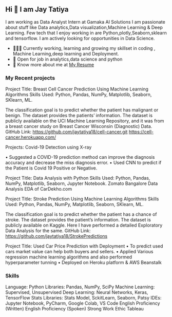 ## Hi 👋 I am Jay Tatiya
I am working as  Data Analyst Intern at Gamaka AI Solutions
 I am passionate about stuff like Data analytics,Data visualization,Machine Learning & Deep Learning. 
Few tech that I enjoy working in are Python,plotly,Seaborn,sklearn and tensorflow. I am actively looking for opportunities in Data Science.

- 👨🏽‍💻 Currently working, learning and growing my skillset in coding , Machine Learning,deep learning and Deployment.
- 🤝 Open for job in  analytics,data science and python
- 👨 Know more about me at [My Resume](https://drive.google.com/file/d/1QgEg6RcKpQNS2ZuqDcqTtkAcOluHW6ho/view?usp=sharing) 

### My Recent projects 
Project Title: Breast Cell Cancer Prediction Using Machine Learning Algorithms 
Skills Used: Python, Pandas, NumPy, Matplotlib, Seaborn, SKlearn, ML.

The classification goal is to predict whether the patient has malignant or benign. The dataset provides the patients’ information. The dataset is publicly available on the UCI Machine Learning Repository, and it was from a breast cancer study on Breast Cancer Wisconsin (Diagnostic) Data.
GitHub Link: https://github.com/jaytatiya18/cell-cancer.git
https://cell-cancer.herokuapp.com/ 

Projects:
Covid-19 Detection using X-ray

• Suggested a COVID-19 prediction method can improve the diagnosis accuracy and decrease the miss diagnosis error.
• Used CNN to predict if the Patient is Covid 19 Positive or Negative.

Project Title: Data Analysis with Python
Skills Used: Python, Pandas, NumPy, Matplotlib, Seaborn, Jupyter Notebook.
Zomato Bangalore Data Analysis
EDA of CarDekho.com

Project Title: Stroke Prediction Using Machine Learning Algorithms 
Skills Used: Python, Pandas, NumPy, Matplotlib, Seaborn, SKlearn, ML.

The classification goal is to predict whether the patient has a chance of stroke. The dataset provides the patient’s information. The dataset is publicly available on Kaggle. Here I have performed a detailed Exploratory Data Analysis for the same. 
GitHub Link: https://github.com/jaytatiya18/StrokePredictions

Project Title: Used Car Price Prediction with Deployment
• To predict used cars market value can help both buyers and sellers.
• Applied Various regression machine learning algorithms and also performed hyperparameter tunning
• Deployed on Heroku platform & AWS Beanstalk


### Skills
Language: Python 
Libraries: Pandas, NumPy, SciPy
Machine Learning: Supervised, Unsupervised
Deep Learning: Neural Networks, Keras, TensorFlow
Stats Libraries: Stats Model, SckitLearn, Seaborn, Patsy
IDEs: Jupyter Notebook, PyCharm, Google Colab, VS Code
English Proficiency (Written)
English Proficiency (Spoken)
Strong Work Ethic 
Tableau 


<!---
jaytatiya18/jaytatiya18 is a ✨ special ✨ repository because its `README.md` (this file) appears on your GitHub profile.
You can click the Preview link to take a look at your changes.
--->
